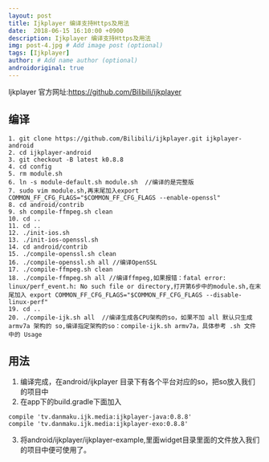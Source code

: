 ```yaml
---
layout: post
title: Ijkplayer 编译支持Https及用法
date:  2018-06-15 16:10:00 +0900  
description: Ijkplayer 编译支持Https及用法
img: post-4.jpg # Add image post (optional)
tags: [Ijkplayer]
author: # Add name author (optional)
androidoriginal: true
---
```

Ijkplayer 官方网址:<a href="https://github.com/Bilibili/ijkplayer" style="text-decoration: none;" target="\_blank"  title="点击前往">https://github.com/Bilibili/ijkplayer</a>

## 编译 ##

```
1. git clone https://github.com/Bilibili/ijkplayer.git ijkplayer-android
2. cd ijkplayer-android
3. git checkout -B latest k0.8.8
4. cd config
5. rm module.sh
6. ln -s module-default.sh module.sh  //编译的是完整版
7. sudo vim module.sh,再末尾加入export COMMON_FF_CFG_FLAGS="$COMMON_FF_CFG_FLAGS --enable-openssl"
8. cd android/contrib
9. sh compile-ffmpeg.sh clean
10. cd ..
11. cd ..
12. ./init-ios.sh
13. ./init-ios-openssl.sh
14. cd android/contrib
15. ./compile-openssl.sh clean
16. ./compile-openssl.sh all //编译OpenSSL
17. ./compile-ffmpeg.sh clean
18. ./compile-ffmpeg.sh all //编译ffmpeg,如果报错：fatal error: linux/perf_event.h: No such file or directory,打开第6步中的module.sh,在末尾加入 export COMMON_FF_CFG_FLAGS="$COMMON_FF_CFG_FLAGS --disable-linux-perf"
19. cd ..
20. ./compile-ijk.sh all  //编译生成各CPU架构的so，如果不加 all 默认只生成 armv7a 架构的 so,编译指定架构的so：compile-ijk.sh armv7a，具体参考 .sh 文件中的 Usage
```


## 用法 ##

1. 编译完成，在android/ijkplayer 目录下有各个平台对应的so，把so放入我们的项目中<br>
2. 在app下的build.gradle下面加入<br>
```
compile 'tv.danmaku.ijk.media:ijkplayer-java:0.8.8'
compile 'tv.danmaku.ijk.media:ijkplayer-exo:0.8.8'
```
3. 将android/ijkplayer/ijkplayer-example,里面widget目录里面的文件放入我们的项目中便可使用了。

